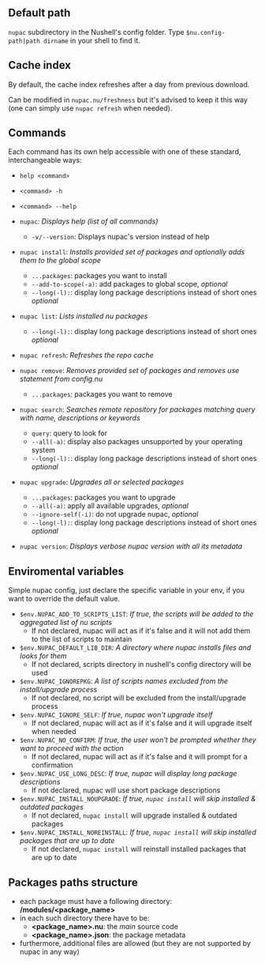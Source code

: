 ## Default path
`nupac` subdirectory in the Nushell's config folder. Type `$nu.config-path|path dirname` in your shell to find it.

## Cache index
By default, the cache index refreshes after a day from previous download.

Can be modified in `nupac.nu/freshness` but it's advised to keep it this way (one can simply use `nupac refresh` when needed).

## Commands
Each command has its own help accessible with one of these standard, interchangeable ways:
- `help <command>`
- `<command> -h`
- `<command> --help`

- `nupac`: *Displays help (list of all commands)*
  - `-v/--version`: Displays nupac's version instead of help
- `nupac install`: *Installs provided set of packages and optionally adds them to the global scope*
  - `...packages`: packages you want to install
  - `--add-to-scope(-a)`: add packages to global scope, *optional*
  - `--long(-l):`: display long package descriptions instead of short ones *optional*

- `nupac list`: *Lists installed nu packages*
  - `--long(-l):`: display long package descriptions instead of short ones *optional*

- `nupac refresh`: *Refreshes the repo cache*

- `nupac remove`: *Removes provided set of packages and removes use statement from config.nu*
  - `...packages`: packages you want to remove

- `nupac search`: *Searches remote repository for packages matching query with name, descriptions or keywords*
  - `query`: query to look for
  - `--all(-a)`: display also packages unsupported by your operating system
  - `--long(-l):`: display long package descriptions instead of short ones *optional*

- `nupac upgrade`: *Upgrades all or selected packages*
  - `...packages`: packages you want to upgrade
  - `--all(-a)`: apply all available upgrades, *optional*
  - `--ignore-self(-i)`: do not upgrade nupac, *optional*
  - `--long(-l):`: display long package descriptions instead of short ones *optional*
- `nupac version`: *Displays verbose nupac version with all its metadata*
## Enviromental variables
Simple nupac config, just declare the specific variable in your env, if you want to override the default value.

- `$env.NUPAC_ADD_TO_SCRIPTS_LIST`: *If true, the scripts will be added to the aggregated list of nu scripts*
  - If not declared, nupac will act as if it's false and it will not add them to the list of scripts to maintain
- `$env.NUPAC_DEFAULT_LIB_DIR`: *A directory where nupac installs files and looks for them*
  - If not declared, scripts directory in nushell's config directory will be used
- `$env.NUPAC_IGNOREPKG`: *A list of scripts names excluded from the install/upgrade process*
  - If not declared, no script will be excluded from the install/upgrade process
- `$env.NUPAC_IGNORE_SELF`: *If true, nupac won't upgrade itself*
  - If not declared, nupac will act as if it's false and it will upgrade itself when needed
- `$env.NUPAC_NO_CONFIRM`: *If true, the user won't be prompted whether they want to proceed with the action*
  - If not declared, nupac will act as if it's false and it will prompt for a confirmation
- `$env.NUPAC_USE_LONG_DESC`: *If true, nupac will display long package descriptions*
  - If not declared, nupac will use short package descriptions
- `$env.NUPAC_INSTALL_NOUPGRADE`: *If true, `nupac install` will skip installed & outdated packages*
  - If not declared, `nupac install` will upgrade installed & outdated packages
- `$env.NUPAC_INSTALL_NOREINSTALL`: *If true, `nupac install` will skip installed packages that are up to date*
  - If not declared, `nupac install` will reinstall installed packages that are up to date

## Packages paths structure

- each package must have a following directory: **/modules/<package_name>**
- in each such directory there have to be:
  - **<package_name>.nu**: the *main* source code
  - **<package_name>.json**: the package metadata
- furthermore, additional files are allowed (but they are not supported by nupac in any way)
